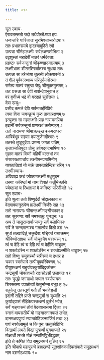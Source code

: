 ```yaml
---
title: ०१०

---
```

सूत उवाच-  
ऐरावतस्ततो जज्ञे तथैवोच्चैःश्रवा हयः  
धन्वन्तरिः पारिजातः सुरभिश्चाप्सरोदयः १  
ततः प्रभातसमये द्वादश्यामुदिते रवौ  
उत्पन्ना श्रीर्महालक्ष्मीः सर्वलक्षणशोभिता २  
ददृशुस्तां महादेवीं मातरं धर्मदेवताः  
प्रहृष्टाः सर्वजन्तूनां श्रीकृष्णहृदयालयाम् ३  
लक्ष्मीभ्राता शीतरश्मिर्जातश्च सुधया ततः  
उत्पन्ना सा हरेर्जाया तुलसी लोकपावनी ४  
तं शैलं पूर्ववत्स्थाप्य परिपूर्णमनोरथाः  
समेत्य मातरं स्तुत्वा जेपुः श्रीसूक्तमुत्तमम् ५  
ततः प्रसन्ना सा देवी सर्वान्देवानुवाच ह  
वरं वृणीध्वं भद्रं वो वरदाहं सुरोत्तमाः ६  
देवा ऊचुः-  
प्रसीद कमले देवि सर्वमातर्हरिप्रिये  
त्वया विना जगच्छून्यं कुरु प्राणप्ररक्षणम् ७  
इत्युक्ता सा महालक्ष्मीः प्राह नारायणप्रिया  
इदानीं सर्वजन्तूनां प्राणरक्षां करोम्यहम् ८  
ततो नारायणः श्रीमाञ्छङ्खचक्रगदाधरः  
आविर्बभूव सहसा दयालुर्जगदीश्वरः ९  
ततस्ते तुष्टुवुर्देवाः प्रणम्य जगतां पतिम्  
कृताञ्जलिपुटाः प्रोचुः हर्षगद्गदभाषिणः १०  
गृहाण मातरं विष्णो महिषीं वल्लभां तव  
संसाररक्षणार्थाय लक्ष्मीमनपगामिनीम्  
यावत्प्रतिज्ञां नो चक्रे तावत्प्राहेन्दिरा हरिम् ११  
लक्ष्मीरुवाच-  
अविवाह्य कथं ज्येष्ठामलक्ष्मीं मधुसूदन  
तस्याः कनिष्ठां मां नाथ विवाहं कर्तुमिच्छसि  
ज्येष्ठायां च स्थितायां वै कनिष्ठा परिणीयते १२  
सूत उवाच-  
इति श्रुत्वा ततो विष्णुर्ददौ चोद्दालकाय च  
वेदवाक्यानुरूपेण ह्यलक्ष्मीं निर्जरैः सह १३  
ततो नारायणः श्रीमान्लक्ष्मीमङ्गीचकार ह  
ततः सुरगणाः सर्वे नमश्चक्रुः पुनःपुनः १४  
अथ ते चासुरान्सर्वान्जघ्नुः सर्वे बलाधिकाः  
सर्वे ते क्रन्दमानाश्च गताश्चैव दिशो दश १५  
सुधां तत्खादितुं चक्रुर्देवाः पङ्क्तिं यथाक्रमम्  
श्रीविष्णोराज्ञया सर्वे चोचुश्चैव परस्परम् १६  
त्वं च देहि त्वं च देहि त्वं च देहीति चाब्रुवन्  
न शक्तोऽस्मि न शक्तोऽस्मि न शक्तोऽस्मीति चाब्रुवन् १७  
ततो विष्णुः समुत्तस्थौ स्त्रीरूपं च दधार ह  
चकार स्वर्णपात्रे तत्पीयूषपरिवेषणम् १८  
पीयूषभक्षणं राहुर्यावत्कुर्याद्द्विजोत्तम  
चन्द्रसूर्यौ चोक्तवन्तौ राक्षसोऽसौ छलागतः १९  
ततः क्रुद्धो जगन्नाथो जघान स्वर्णपात्रतः  
शिरस्तस्य पपातोर्व्यां केतुर्नाम्ना बभूव ह २०  
राहुकेतू ततस्तूर्णं गतौ तौ भयविह्वलौ  
इदानीं तद्दिने प्राप्ते चन्द्रसूर्यौ स युध्यति २१  
कुर्याद्ग्रासं सैंहिकेयस्तत्क्षणं दुर्लभं भवेत्  
सर्वं गङ्गासमं तोयं वेदव्याससमा द्विजाः २२  
स्नानं वायसतीर्थे यो गङ्गास्नानफलं लभेत्  
दानमक्षयपुण्यं स्यात्कोटिजन्मार्जितं तथा २३  
पापं नश्येत्समूलं च किं पुनः क्रतुकोटिभिः  
विद्यार्थी लभते विद्यां पुत्रार्थी पुत्रमाप्यते २४  
मोक्षार्थी लभते मोक्षं मन्त्रसिद्धिर्भवेद्ध्रुवम्  
इति ते कथितं विप्र समुद्रमथनं तु तत् २५  
इति श्रीपाद्मे महापुराणे ब्रह्मखण्डे सूतशौनकादिकसंवादे समुद्रमथनं  
नाम दशमोऽध्यायः १०
